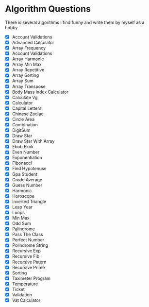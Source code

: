 # Algorithm Questions
There is several algorithms I find funny and write them by myself as a hobby

- [x] Account Validations
- [x] Advanced Calculator
- [x] Array Frequency
- [x] Account Validations
- [x] Array Harmonic
- [x] Array Min Max
- [x] Array Repetitive
- [x] Array Sorting
- [x] Array Sum
- [x] Array Transpose
- [x] Body Mass Index Calculator
- [x] Calculate Vg
- [x] Calculator
- [x] Capital Letters
- [x] Chinese Zodiac
- [x] Circle Area
- [x] Combination
- [x] DigitSum
- [x] Draw Star
- [x] Draw Star With Array
- [x] Ebob Ekok
- [x] Even Number
- [x] Exponentiation
- [x] Fibonacci
- [x] Find Hypotenuse
- [x] Gpa Student
- [x] Grade Average
- [x] Guess Number
- [x] Harmonic
- [x] Horoscope
- [x] Inverted Triangle
- [x] Leap Year
- [x] Loops
- [x] Min Max
- [x] Odd Sum
- [x] Palindrome
- [x] Pass The Class
- [x] Perfect Number
- [x] Polindrome String
- [x] Recursive Exp
- [x] Recursive Fib
- [x] Recursive Patern
- [x] Recursive Prime
- [x] Sorting
- [x] Taximeter Program
- [x] Temperature
- [x] Ticket
- [x] Validation
- [x] Vat Calculator
